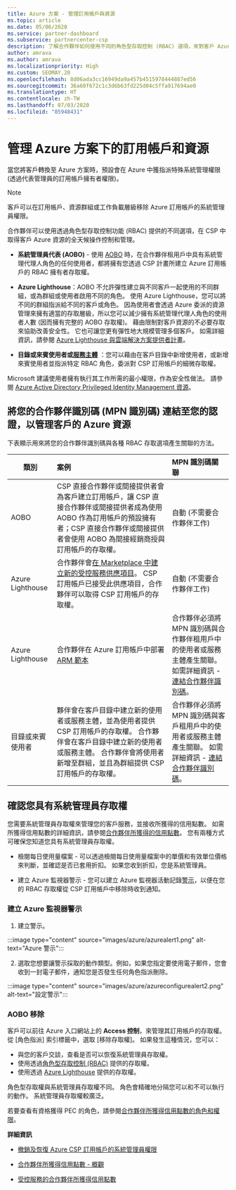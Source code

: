 ```yaml
---
title: Azure 方案 - 管理訂用帳戶與資源
ms.topic: article
ms.date: 05/06/2020
ms.service: partner-dashboard
ms.subservice: partnercenter-csp
description: 了解合作夥伴如何使用不同的角色型存取控制 (RBAC) 選項，來對客戶 Azure 資源的操作進行控制和管理。
author: amrava
ms.author: amrava
ms.localizationpriority: High
ms.custom: SEOMAY.20
ms.openlocfilehash: 8d06ada3cc16949da9a457b4515978444887ed56
ms.sourcegitcommit: 36a60f672c1c3d6b63fd225d04c5ffa917694ae0
ms.translationtype: HT
ms.contentlocale: zh-TW
ms.lasthandoff: 07/03/2020
ms.locfileid: "85948431"
---
```

# <a name="manage-subscriptions-and-resources-under-the-azure-plan"></a>管理 Azure 方案下的訂用帳戶和資源

當您將客戶轉換至 Azure 方案時，預設會在 Azure 中獲指派特殊系統管理權限 (透過代表管理員的訂用帳戶擁有者權限)。

 > [!NOTE]
 > 客戶可以在訂用帳戶、資源群組或工作負載層級移除 Azure 訂用帳戶的系統管理員權限。 

 合作夥伴可以使用透過角色型存取控制功能 (RBAC) 提供的不同選項，在 CSP 中取得客戶 Azure 資源的全天候操作控制和管理。 

- **系統管理員代表 (AOBO)** - 使用 [AOBO](https://channel9.msdn.com/Series/cspdev/Module-11-Admin-On-Behalf-Of-AOBO) 時，在合作夥伴租用戶中具有系統管理代理人角色的任何使用者，都將擁有您透過 CSP 計畫所建立 Azure 訂用帳戶的 RBAC 擁有者存取權。

- **Azure Lighthouse**：AOBO 不允許彈性建立與不同客戶一起使用的不同群組，或為群組或使用者啟用不同的角色。 使用 Azure Lighthouse，您可以將不同的群組指派給不同的客戶或角色。 因為使用者會透過 Azure 委派的資源管理來擁有適當的存取層級，所以您可以減少擁有系統管理代理人角色的使用者人數 (因而擁有完整的 AOBO 存取權)。 藉由限制對客戶資源的不必要存取來協助改善安全性。 它也可讓您更有彈性地大規模管理多個客戶。 如需詳細資訊，請參閱 [Azure Lighthouse 與雲端解決方案提供者計畫](https://docs.microsoft.com/azure/lighthouse/concepts/cloud-solution-provider)。

-  **目錄或來賓使用者或[服務主體](https://docs.microsoft.com/azure/active-directory/develop/app-objects-and-service-principals)** ：您可以藉由在客戶目錄中新增使用者，或新增來賓使用者並指派特定 RBAC 角色，委派對 CSP 訂用帳戶的細微存取權。 

Microsoft 建議使用者擁有執行其工作所需的最小權限，作為安全性做法。 請參閱 [Azure Active Directory Privileged Identity Management 資源](https://docs.microsoft.com/azure/active-directory/privileged-identity-management/pim-configure)。 

## <a name="link-your-partner-id-mpn-idto-your-credentials-for-managing-customers-azure-resources"></a>將您的合作夥伴識別碼 (MPN 識別碼) 連結至您的認證，以管理客戶的 Azure 資源

下表顯示用來將您的合作夥伴識別碼與各種 RBAC 存取選項產生關聯的方法。

|**類別**   |**案例**   |**MPN 識別碼關聯**|
|-----------------|:------------------------|:------------------|
|AOBO   |CSP 直接合作夥伴或間接提供者會為客戶建立訂用帳戶，讓 CSP 直接合作夥伴或間接提供者成為使用 AOBO 作為訂用帳戶的預設擁有者；CSP 直接合作夥伴或間接提供者會使用 AOBO 為間接經銷商授與訂用帳戶的存取權。|自動 (不需要合作夥伴工作)|
|Azure Lighthouse|合作夥伴會[在 Marketplace 中建立新的受控服務供應項目](https://docs.microsoft.com/azure/lighthouse/concepts/managed-services-offers)。 CSP 訂用帳戶已接受此供應項目，合作夥伴可以取得 CSP 訂用帳戶的存取權。|自動 (不需要合作夥伴工作)|
|Azure Lighthouse|合作夥伴在 Azure 訂用帳戶中部署 [ARM 範本 ](https://docs.microsoft.com/azure/lighthouse/how-to/onboard-customer)|合作夥伴必須將 MPN 識別碼與合作夥伴租用戶中的使用者或服務主體產生關聯。 如需詳細資訊 - [連結合作夥伴識別碼](https://docs.microsoft.com/azure/billing/billing-partner-admin-link-started)。|
|目錄或來賓使用者|夥伴會在客戶目錄中建立新的使用者或服務主體，並為使用者提供 CSP 訂用帳戶的存取權。 合作夥伴會在客戶目錄中建立新的使用者或服務主體。 合作夥伴會將使用者新增至群組，並且為群組提供 CSP 訂用帳戶的存取權。|合作夥伴必須將 MPN 識別碼與客戶租用戶中的使用者或服務主體產生關聯。 如需詳細資訊 - [連結合作夥伴識別碼](https://docs.microsoft.com/azure/billing/billing-partner-admin-link-started)。|

## <a name="confirm-that-you-have-admin-access"></a>確認您具有系統管理員存取權

您需要系統管理員存取權來管理您的客戶服務，並接收所獲得的信用點數。 如需所獲得信用點數的詳細資訊，請參閱[合作夥伴所獲得的信用點數](partner-earned-credit.md)。 您有兩種方式可確保您知道您具有系統管理員存取權。

- 檢閱每日使用量檔案 - 可以透過檢閱每日使用量檔案中的單價和有效單位價格來判斷，並確認是否已套用折扣。 如果您收到折扣，您是系統管理員。

- 建立 Azure 監視器警示 - 您可以建立 Azure 監視器活動記錄[警示](https://docs.microsoft.com/azure/azure-monitor/platform/alerts-activity-log)，以便在您的 RBAC 存取權從 CSP 訂用帳戶中移除時收到通知。

### <a name="create-an-azure-monitor-alert"></a>建立 Azure 監視器警示

1. 建立警示。

:::image type="content" source="images/azure/azurealert1.png" alt-text="Azure 警示":::

2. 選取您想要讓警示採取的動作類型。例如，如果您指定要使用電子郵件，您會收到一封電子郵件，通知您是否發生任何角色指派刪除。

:::image type="content" source="images/azure/azureconfigurealert2.png" alt-text="設定警示":::

### <a name="aobo-removal"></a>AOBO 移除

客戶可以前往 Azure 入口網站上的 **Access 控制**，來管理其訂用帳戶的存取權。 從 [角色指派] 索引標籤中，選取 [移除存取權]。 如果發生這種情況，您可以：

- 與您的客戶交談，查看是否可以恢復系統管理員存取權。
- 使用透過[角色型存取控制 (RBAC)](https://docs.microsoft.com/azure/role-based-access-control/overview) 提供的存取權。
- 使用透過 [Azure Lighthouse](https://azure.microsoft.com/services/azure-lighthouse/) 提供的存取權。

角色型存取權與系統管理員存取權不同。 角色會精確地分隔您可以和不可以執行的動作。 系統管理員存取權較廣泛。

若要查看有資格獲得 PEC 的角色，請參閱[合作夥伴所獲得信用點數的角色和權限](https://query.prod.cms.rt.microsoft.com/cms/api/am/binary/RE3QuW2)。




**詳細資訊**

- [撤銷及恢復 Azure CSP 訂用帳戶的系統管理員權限](revoke-reinstate-csp.md)

- [合作夥伴所獲得信用點數 - 概觀](partner-earned-credit.md)

- [受控服務的合作夥伴所獲得信用點數](partner-earned-credit-explanation.md)